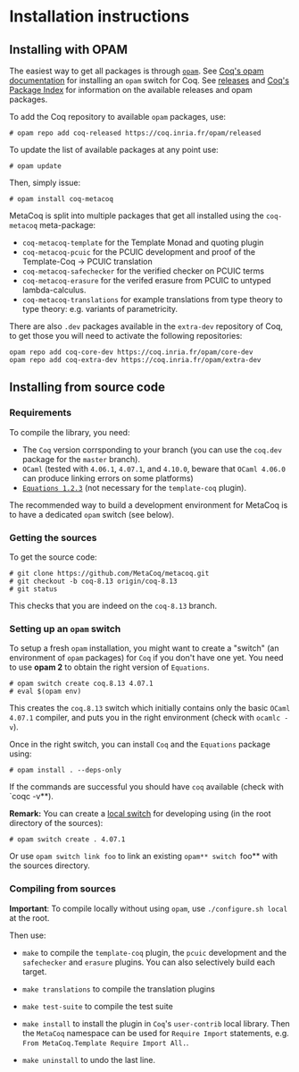 # Installation instructions

## Installing with OPAM

The easiest way to get all packages is through [`opam`](http://opam.ocaml.org).
See [Coq's opam documentation](https://coq.inria.fr/opam-using.html)
for installing an `opam` switch for Coq.
See [releases](https://github.com/MetaCoq/metacoq/releases) and
[Coq's Package Index](https://coq.inria.fr/opam/www/) for information on
the available releases and opam packages.

To add the Coq repository to available `opam` packages, use:

    # opam repo add coq-released https://coq.inria.fr/opam/released

To update the list of available packages at any point use:

    # opam update

Then, simply issue:

    # opam install coq-metacoq

MetaCoq is split into multiple packages that get all installed using the
`coq-metacoq` meta-package:

 - `coq-metacoq-template` for the Template Monad and quoting plugin
 - `coq-metacoq-pcuic` for the PCUIC development and proof of the
   Template-Coq -> PCUIC translation
 - `coq-metacoq-safechecker` for the verified checker on PCUIC terms
 - `coq-metacoq-erasure` for the verifed erasure from PCUIC to
   untyped lambda-calculus.
 - `coq-metacoq-translations` for example translations from type theory
   to type theory: e.g. variants of parametricity.

There are also `.dev` packages available in the `extra-dev` repository
of Coq, to get those you will need to activate the following repositories:

    opam repo add coq-core-dev https://coq.inria.fr/opam/core-dev
    opam repo add coq-extra-dev https://coq.inria.fr/opam/extra-dev


## Installing from source code

### Requirements

To compile the library, you need:

- The `Coq` version corrsponding to your branch (you can use the `coq.dev` package
  for the `master` branch).
- `OCaml` (tested with `4.06.1`, `4.07.1`, and `4.10.0`, beware that `OCaml 4.06.0`
  can produce linking errors on some platforms)
- [`Equations 1.2.3`](http://mattam82.github.io/Coq-Equations/)
  (not necessary for the `template-coq` plugin).

The recommended way to build a development environment for MetaCoq is
to have a dedicated `opam` switch (see below).

### Getting the sources

To get the source code:

    # git clone https://github.com/MetaCoq/metacoq.git
    # git checkout -b coq-8.13 origin/coq-8.13
    # git status

This checks that you are indeed on the `coq-8.13` branch.

### Setting up an `opam` switch

To setup a fresh `opam` installation, you might want to create a
"switch" (an environment of `opam` packages) for `Coq` if you don't have
one yet. You need to use **opam 2** to obtain the right version of
`Equations`.

    # opam switch create coq.8.13 4.07.1
    # eval $(opam env)

This creates the `coq.8.13` switch which initially contains only the
basic `OCaml` `4.07.1` compiler, and puts you in the right environment
(check with `ocamlc -v`).

Once in the right switch, you can install `Coq` and the `Equations` package using:

    # opam install . --deps-only

If the commands are successful you should have `coq` available (check with `coqc -v**).


**Remark:** You can create a [local switch](https://opam.ocaml.org/blog/opam-20-tips/#Local-switches) for
developing using (in the root directory of the sources):

    # opam switch create . 4.07.1

Or use `opam switch link foo` to link an existing `opam** switch `foo** with
the sources directory.


### Compiling from sources

**Important**: To compile locally without using `opam`, use `./configure.sh local` at the root.

Then use:

- `make` to compile the `template-coq` plugin, the `pcuic`
  development and the `safechecker` and `erasure` plugins.
  You can also selectively build each target.

- `make translations` to compile the translation plugins

- `make test-suite` to compile the test suite

- `make install` to install the plugin in `Coq`'s `user-contrib` local
  library. Then the `MetaCoq` namespace can be used for `Require
  Import` statements, e.g. `From MetaCoq.Template Require Import All.`.

- `make uninstall` to undo the last line.
